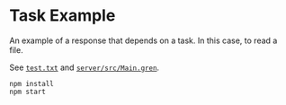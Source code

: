 # Task Example

An example of a response that depends on a task.
In this case, to read a file.

See [`test.txt`](test.txt) and [`server/src/Main.gren`](server/src/Main.gren).

```
npm install
npm start
```
